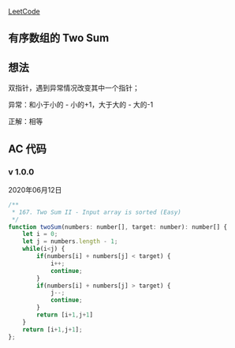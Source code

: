  
[LeetCode](https://leetcode.com/problems/two-sum-ii-input-array-is-sorted/)

## 有序数组的 Two Sum

## 想法

双指针，遇到异常情况改变其中一个指针；

异常：和小于小的 - 小的+1，大于大的 - 大的-1

正解：相等

## AC 代码

### v 1.0.0

2020年06月12日

``` javascript
/**
 * 167. Two Sum II - Input array is sorted (Easy)
 */
function twoSum(numbers: number[], target: number): number[] {
    let i = 0;
    let j = numbers.length - 1;
    while(i<j) {
        if(numbers[i] + numbers[j] < target) {
            i++;
            continue;
        }
        if(numbers[i] + numbers[j] > target) {
            j--;
            continue;
        }
        return [i+1,j+1]
    }
    return [i+1,j+1];
};


```
